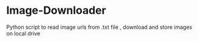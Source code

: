 # Image-Downloader
Python script to read image urls from .txt file , download and store images on local drive 
